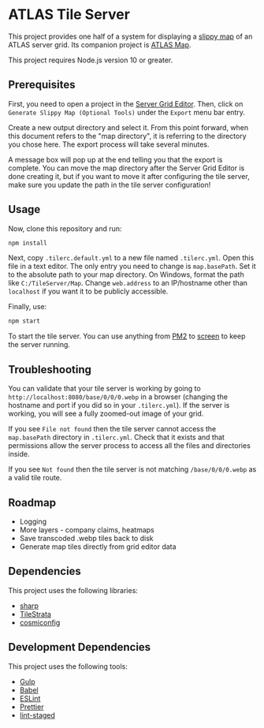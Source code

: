 # ATLAS Tile Server

This project provides one half of a system for displaying a [slippy map](https://en.wikipedia.org/wiki/Tiled_web_map) of an ATLAS server grid. Its companion project is [ATLAS Map](https://github.com/ayan4m1/atlas-map).

This project requires Node.js version 10 or greater.

## Prerequisites

First, you need to open a project in the [Server Grid Editor](https://github.com/GrapeshotGames/ServerGridEditor). Then, click on `Generate Slippy Map (Optional Tools)` under the `Export` menu bar entry.

Create a new output directory and select it. From this point forward, when this document refers to the "map directory", it is referring to the directory you chose here. The export process will take several minutes.

A message box will pop up at the end telling you that the export is complete. You can move the map directory after the Server Grid Editor is done creating it, but if you want to move it after configuring the tile server, make sure you update the path in the tile server configuration!

## Usage

Now, clone this repository and run:

```sh
npm install
```

Next, copy `.tilerc.default.yml` to a new file named `.tilerc.yml`. Open this file in a text editor. The only entry you need to change is `map.basePath`. Set it to the absolute path to your map directory. On Windows, format the path like `C:/TileServer/Map`. Change `web.address` to an IP/hostname other than `localhost` if you want it to be publicly accessible.

Finally, use:

```sh
npm start
```

To start the tile server. You can use anything from [PM2](https://github.com/Unitech/pm2#managing-applications) to [screen](https://www.gnu.org/software/screen/manual/screen.html#Overview) to keep the server running.

## Troubleshooting

You can validate that your tile server is working by going to `http://localhost:8080/base/0/0/0.webp` in a browser (changing the hostname and port if you did so in your `.tilerc.yml`). If the server is working, you will see a fully zoomed-out image of your grid.

If you see `File not found` then the tile server cannot access the `map.basePath` directory in `.tilerc.yml`. Check that it exists and that permissions allow the server process to access all the files and directories inside.

If you see `Not found` then the tile server is not matching `/base/0/0/0.webp` as a valid tile route.

## Roadmap

* Logging
* More layers - company claims, heatmaps
* Save transcoded .webp tiles back to disk
* Generate map tiles directly from grid editor data

## Dependencies

This project uses the following libraries:

* [sharp](https://www.npmjs.com/package/sharp)
* [TileStrata](https://www.npmjs.com/package/tilestrata)
* [cosmiconfig](https://www.npmjs.com/package/cosmiconfig)

## Development Dependencies

This project uses the following tools:

* [Gulp](https://gulpjs.com/)
* [Babel](https://babeljs.io/)
* [ESLint](https://eslint.org/)
* [Prettier](https://github.com/prettier/prettier#intro)
* [lint-staged](https://www.npmjs.com/package/lint-staged)
